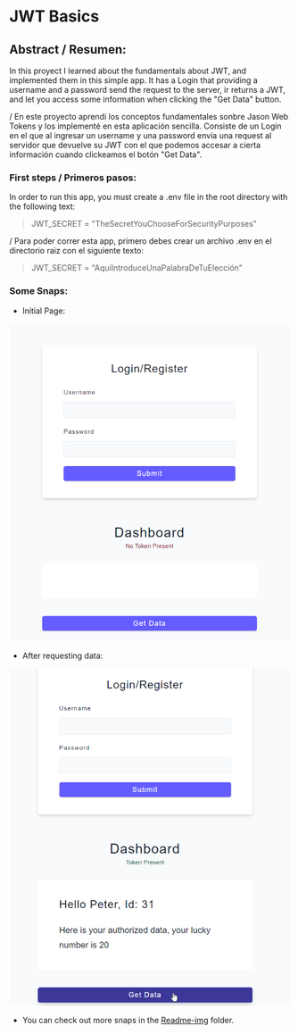 # JWT Basics 

## Abstract  / Resumen:
 In this proyect I learned about the fundamentals about JWT, and implemented them in this simple app. It has a Login that providing a username and a password send the request to the server, ir returns a JWT, and let you access some information when clicking the "Get Data" button.

 /
 En este proyecto aprendí los conceptos fundamentales sonbre Jason Web Tokens y los implementé en esta aplicación sencilla. Consiste de un Login en el que al ingresar un username y una password envía una request al servidor que devuelve su JWT con el que podemos accesar a cierta información cuando clickeamos el botón "Get Data".

### First steps / Primeros pasos:
In order to run this app, you must create a .env file in the root directory with the following text:
> JWT_SECRET = "TheSecretYouChooseForSecurityPurposes"

/
Para poder correr esta app, primero debes crear un archivo .env en el directorio raiz con el siguiente texto:
> JWT_SECRET = "AquíIntroduceUnaPalabraDeTuElección"

### Some Snaps: 

- Initial Page:

![Initial App](./Readme-img/JWT-Initial.png)

- After requesting data:

![After Getting Data](./Readme-img/JWT-GetData.png)

- You can check out more snaps in the [Readme-img](./Readme-img) folder.

